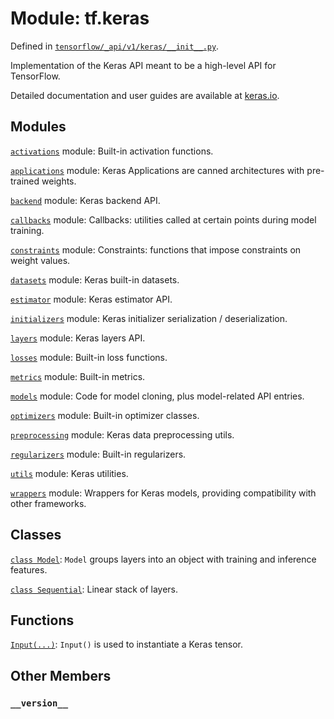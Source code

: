<div itemscope itemtype="http://developers.google.com/ReferenceObject">
<meta itemprop="name" content="tf.keras" />
<meta itemprop="path" content="Stable" />
<meta itemprop="property" content="__version__"/>
</div>

# Module: tf.keras



Defined in [`tensorflow/_api/v1/keras/__init__.py`](/code/stable/tensorflow/_api/v1/keras/__init__.py).

Implementation of the Keras API meant to be a high-level API for TensorFlow.

Detailed documentation and user guides are available at
[keras.io](https://keras.io).

## Modules

[`activations`](../tf/keras/activations.md) module: Built-in activation functions.

[`applications`](../tf/keras/applications.md) module: Keras Applications are canned architectures with pre-trained weights.

[`backend`](../tf/keras/backend.md) module: Keras backend API.

[`callbacks`](../tf/keras/callbacks.md) module: Callbacks: utilities called at certain points during model training.

[`constraints`](../tf/keras/constraints.md) module: Constraints: functions that impose constraints on weight values.

[`datasets`](../tf/keras/datasets.md) module: Keras built-in datasets.

[`estimator`](../tf/keras/estimator.md) module: Keras estimator API.

[`initializers`](../tf/keras/initializers.md) module: Keras initializer serialization / deserialization.

[`layers`](../tf/keras/layers.md) module: Keras layers API.

[`losses`](../tf/keras/losses.md) module: Built-in loss functions.

[`metrics`](../tf/keras/metrics.md) module: Built-in metrics.

[`models`](../tf/keras/models.md) module: Code for model cloning, plus model-related API entries.

[`optimizers`](../tf/keras/optimizers.md) module: Built-in optimizer classes.

[`preprocessing`](../tf/keras/preprocessing.md) module: Keras data preprocessing utils.

[`regularizers`](../tf/keras/regularizers.md) module: Built-in regularizers.

[`utils`](../tf/keras/utils.md) module: Keras utilities.

[`wrappers`](../tf/keras/wrappers.md) module: Wrappers for Keras models, providing compatibility with other frameworks.

## Classes

[`class Model`](../tf/keras/models/Model.md): `Model` groups layers into an object with training and inference features.

[`class Sequential`](../tf/keras/models/Sequential.md): Linear stack of layers.

## Functions

[`Input(...)`](../tf/keras/layers/Input.md): `Input()` is used to instantiate a Keras tensor.

## Other Members

<h3 id="__version__"><code>__version__</code></h3>

